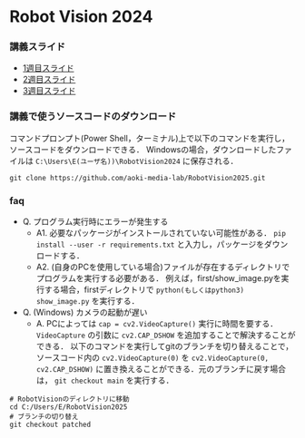 # Robot Vision 2024

### 講義スライド
- [1週目スライド](https://docs.google.com/presentation/d/1-Zw19Y9iLVYCHvqtnW_pBvNrDQqrbM56r5IDKBn0emk)
- [2週目スライド](https://docs.google.com/presentation/d/1okUJlHS20aA6FV20UrcmoxZhR3_TlhB5kZBvu4IUAWY)
- [3週目スライド](https://docs.google.com/presentation/d/1huO0PF8ZFZvI7QEFyuOZy2qb2OiWAkvxKGn-4ecBAL4)

### 講義で使うソースコードのダウンロード
コマンドプロンプト(Power Shell，ターミナル)上で以下のコマンドを実行し，ソースコードをダウンロードできる．
Windowsの場合，ダウンロードしたファイルは `C:\Users\E(ユーザ名))\RobotVision2024` に保存される．
```shell
git clone https://github.com/aoki-media-lab/RobotVision2025.git
```

### faq
- Q. プログラム実行時にエラーが発生する
  - A1. 必要なパッケージがインストールされていない可能性がある．
  `pip install --user -r requirements.txt` と入力し，パッケージをダウンロードする．
  - A2. (自身のPCを使用している場合)ファイルが存在するディレクトリでプログラムを実行する必要がある．
    例えば，first/show_image.pyを実行する場合，firstディレクトリで `python(もしくはpython3) show_image.py` を実行する．
- Q. (Windows) カメラの起動が遅い
  - A. PCによっては `cap = cv2.VideoCapture()` 実行に時間を要する．
  `VideoCapture` の引数に `cv2.CAP_DSHOW` を追加することで解決することができる．
  以下のコマンドを実行してgitのブランチを切り替えることで，ソースコード内の `cv2.VideoCapture(0)` を `cv2.VideoCapture(0, cv2.CAP_DSHOW)` に置き換えることができる．元のブランチに戻す場合は， `git checkout main` を実行する．
```shell
# RobotVisionのディレクトリに移動
cd C:/Users/E/RobotVision2025
# ブランチの切り替え
git checkout patched
```
